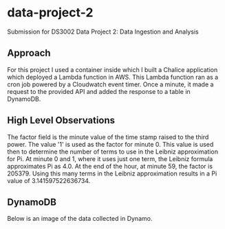 # data-project-2
Submission for DS3002 Data Project 2: Data Ingestion and Analysis

## Approach
For this project I used a container inside which I built a Chalice application which deployed a Lambda function in AWS. This Lambda function ran as a cron job powered by a Cloudwatch event timer. Once a minute, it made a request to the provided API and added the response to a table in DynamoDB. 

## High Level Observations
The factor field is the minute value of the time stamp raised to the third power. The value '1' is used as the factor for minute 0. This value is used then to determine the number of terms to use in the Leibniz approximation for Pi. At minute 0 and 1, where it uses just one term, the Leibniz formula approximates Pi as 4.0. At the end of the hour, at minute 59, the factor is 205379. Using this many terms in the Leibniz approximation results in a Pi value of 3.141597522636734.

## DynamoDB
Below is an image of the data collected in Dynamo.
